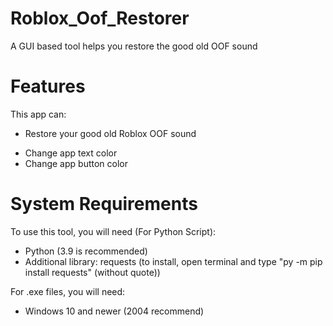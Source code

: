 # Roblox_Oof_Restorer
A GUI based tool helps you restore the good old OOF sound

# Features
This app can:
* Restore your good old Roblox OOF sound
- Change app text color
- Change app button color

# System Requirements
To use this tool, you will need (For Python Script):
- Python (3.9 is recommended)
- Additional library: requests (to install, open terminal and type "py -m pip install requests" (without quote))

For .exe files, you will need:
- Windows 10 and newer (2004 recommend)
